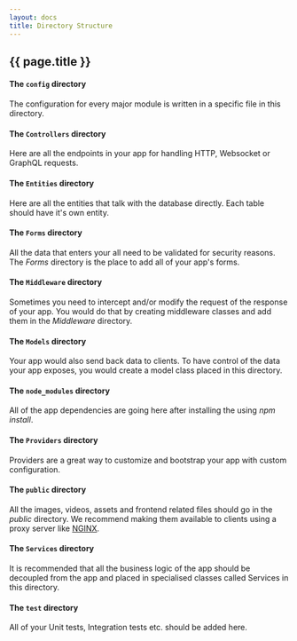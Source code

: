 ```yaml
---
layout: docs
title: Directory Structure
---
```


## {{ page.title }}

#### The `config` directory
The configuration for every major module is written in a specific file in this directory. 

#### The `Controllers` directory
Here are all the endpoints in your app for handling HTTP, Websocket or GraphQL requests.

#### The `Entities` directory
Here are all the entities that talk with the database directly. Each table should have it's own entity.

#### The `Forms` directory
All the data that enters your all need to be validated for security reasons. The _Forms_ directory is the place
to add all of your app's forms.

#### The `Middleware` directory
Sometimes you need to intercept and/or modify the request of the response of your app. You would do that by creating
middleware classes and add them in the _Middleware_ directory.

#### The `Models` directory
Your app would also send back data to clients. To have control of the data your app exposes, you would create a
model class placed in this directory.

#### The `node_modules` directory
All of the app dependencies are going here after installing the using _npm install_.

#### The `Providers` directory
Providers are a great way to customize and bootstrap your app with custom configuration.

#### The `public` directory
All the images, videos, assets and frontend related files should go in the _public_ directory. We recommend making them
available to clients using a proxy server like [NGINX](https://www.nginx.com/). 

#### The `Services` directory
It is recommended that all the business logic of the app should be decoupled from the app and placed in specialised
classes called Services in this directory.

#### The `test` directory
All of your Unit tests, Integration tests etc. should be added here.
